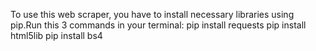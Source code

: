 To use this web scraper, you have to install necessary libraries using pip.Run this 3 commands in your terminal:
    pip install requests
    pip install html5lib
    pip install bs4